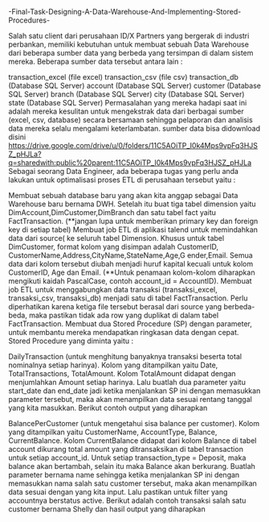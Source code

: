 -Final-Task-Designing-A-Data-Warehouse-And-Implementing-Stored-Procedures-

Salah satu client dari perusahaan ID/X Partners yang bergerak di industri perbankan, memiliki kebutuhan untuk membuat sebuah Data Warehouse dari beberapa sumber data yang berbeda yang tersimpan di dalam sistem mereka. Beberapa sumber data tersebut antara lain :

transaction_excel (file excel)
transaction_csv (file csv)
transaction_db (Database SQL Server)
account (Database SQL Server)
customer (Database SQL Server)
branch (Database SQL Server)
city (Database SQL Server)
state (Database SQL Server) Permasalahan yang mereka hadapi saat ini adalah mereka kesulitan untuk mengekstrak data dari berbagai sumber (excel, csv, database) secara bersamaan sehingga pelaporan dan analisis data mereka selalu mengalami keterlambatan. sumber data bisa didownload disini https://drive.google.com/drive/u/0/folders/11C5AOiTP_I0k4Mps9vpFq3HJSZ_pHJLa?q=sharedwith:public%20parent:11C5AOiTP_I0k4Mps9vpFq3HJSZ_pHJLa
Sebagai seorang Data Engineer, ada beberapa tugas yang perlu anda lakukan untuk optimalisasi proses ETL di perusahaan tersebut yaitu :

Membuat sebuah database baru yang akan kita anggap sebagai Data Warehouse baru bernama DWH. Setelah itu buat tiga tabel dimension yaitu DimAccount,DimCustomer,DimBranch dan satu tabel fact yaitu FactTransaction. (**jangan lupa untuk memberikan primary key dan foreign key di setiap tabel)
Membuat job ETL di aplikasi talend untuk memindahkan data dari source( ke seluruh tabel Dimension. Khusus untuk tabel DimCustomer, format kolom yang disimpan adalah CustomerID, CustomerName,Address,CityName,StateName,Age,G ender,Email. Semua data dari kolom tersebut diubah menjadi huruf kapital kecuali untuk kolom CustomerID, Age dan Email. (**Untuk penamaan kolom-kolom diharapkan mengikuti kaidah PascalCase, contoh account_id = AccountID).
Membuat job ETL untuk menggabungkan data transaksi (transaksi_excel, transaksi_csv, transaksi_db) menjadi satu di tabel FactTransaction. Perlu diperhatikan karena ketiga file tersebut berasal dari source yang berbeda-beda, maka pastikan tidak ada row yang duplikat di dalam tabel FactTransaction.
Membuat dua Stored Procedure (SP) dengan parameter, untuk membantu mereka mendapatkan ringkasan data dengan cepat. Stored Procedure yang diminta yaitu :

DailyTransaction (untuk menghitung banyaknya transaksi beserta total nominalnya setiap harinya). Kolom yang ditampilkan yaitu Date, TotalTransactions, TotalAmount. Kolom TotalAmount didapat dengan menjumlahkan Amount setiap harinya. Lalu buatlah dua parameter yaitu start_date dan end_date jadi ketika menjalankan SP ini dengan memasukkan parameter tersebut, maka akan menampilkan data sesuai rentang tanggal yang kita masukkan. Berikut contoh output yang diharapkan

BalancePerCustomer (untuk mengetahui sisa balance per customer). Kolom yang ditampilkan yaitu CustomerName, AccountType, Balance, CurrentBalance. Kolom CurrentBalance didapat dari kolom Balance di tabel account dikurang total amount yang ditransaksikan di tabel transaction untuk setiap account_id. Untuk setiap transaction_type = Deposit, maka balance akan bertambah, selain itu maka Balance akan berkurang. Buatlah parameter bernama name sehingga ketika menjalankan SP ini dengan memasukkan nama salah satu customer tersebut, maka akan menampilkan data sesuai dengan yang kita input. Lalu pastikan untuk filter yang accountnya berstatus active. Berikut adalah contoh transaksi salah satu customer bernama Shelly dan hasil output yang diharapkan
